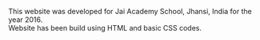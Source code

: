 This website was developed for Jai Academy School, Jhansi, India for the year 2016.</br>
Website has been build using HTML and basic CSS codes. 

